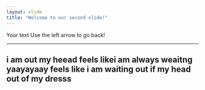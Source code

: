```yaml
---
layout: slide
title: "Welcome to our second slide!"
---
```

Your text
Use the left arrow to go back!

---
i am out my heead
feels likei am always weaitng
yaayayaay
feels like i am waiting
out if my head 
out of my dresss
---
